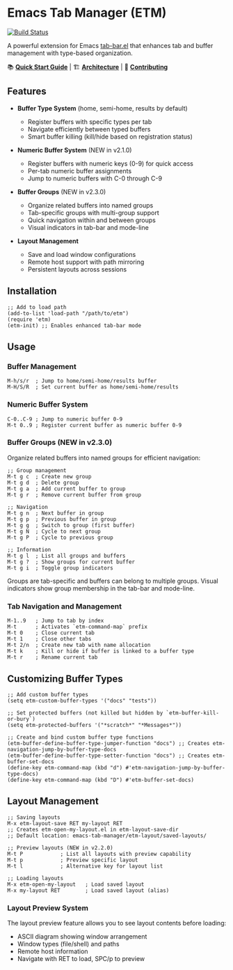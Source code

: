 <!-- ---
!-- Timestamp: 2025-05-09 23:56:58
!-- Author: ywatanabe
!-- File: /home/ywatanabe/.emacs.d/lisp/emacs-tab-manager/README.md
!-- --- -->

# Emacs Tab Manager (ETM)

[![Build Status](https://github.com/ywatanabe1989/emacs-tab-manager/workflows/run_tests/badge.svg)](https://github.com/ywatanabe1989/emacs-tab-manager/actions)

A powerful extension for Emacs [tab-bar.el](https://github.com/emacs-mirror/emacs/blob/master/lisp/tab-bar.el) that enhances tab and buffer management with type-based organization.

📚 **[Quick Start Guide](docs/QUICK-START.md)** | 🏗️ **[Architecture](ARCHITECTURE.md)** | 🤝 **[Contributing](CONTRIBUTING.md)**

## Features

- **Buffer Type System** (home, semi-home, results by default)
  - Register buffers with specific types per tab
  - Navigate efficiently between typed buffers
  - Smart buffer killing (kill/hide based on registration status)

- **Numeric Buffer System** (NEW in v2.1.0)
  - Register buffers with numeric keys (0-9) for quick access
  - Per-tab numeric buffer assignments
  - Jump to numeric buffers with C-0 through C-9

- **Buffer Groups** (NEW in v2.3.0)
  - Organize related buffers into named groups
  - Tab-specific groups with multi-group support
  - Quick navigation within and between groups
  - Visual indicators in tab-bar and mode-line

- **Layout Management**
  - Save and load window configurations
  - Remote host support with path mirroring
  - Persistent layouts across sessions

## Installation

```elisp
;; Add to load path
(add-to-list 'load-path "/path/to/etm")
(require 'etm)
(etm-init) ;; Enables enhanced tab-bar mode
```

## Usage

### Buffer Management

```elisp
M-h/s/r  ; Jump to home/semi-home/results buffer
M-H/S/R  ; Set current buffer as home/semi-home/results
```

### Numeric Buffer System

```elisp
C-0..C-9 ; Jump to numeric buffer 0-9
M-t 0..9 ; Register current buffer as numeric buffer 0-9
```

### Buffer Groups (NEW in v2.3.0)

Organize related buffers into named groups for efficient navigation:

```elisp
;; Group management
M-t g c  ; Create new group
M-t g d  ; Delete group
M-t g a  ; Add current buffer to group
M-t g r  ; Remove current buffer from group

;; Navigation
M-t g n  ; Next buffer in group
M-t g p  ; Previous buffer in group
M-t g g  ; Switch to group (first buffer)
M-t g N  ; Cycle to next group
M-t g P  ; Cycle to previous group

;; Information
M-t g l  ; List all groups and buffers
M-t g ?  ; Show groups for current buffer
M-t g i  ; Toggle group indicators
```

Groups are tab-specific and buffers can belong to multiple groups. Visual indicators show group membership in the tab-bar and mode-line.

### Tab Navigation and Management

```elisp
M-1..9   ; Jump to tab by index
M-t      ; Activates `etm-command-map` prefix
M-t 0    ; Close current tab
M-t 1    ; Close other tabs
M-t 2/n  ; Create new tab with name allocation
M-t k    ; Kill or hide if buffer is linked to a buffer type
M-t r    ; Rename current tab
```

## Customizing Buffer Types

```elisp
;; Add custom buffer types
(setq etm-custom-buffer-types '("docs" "tests"))

;; Set protected buffers (not killed but hidden by `etm-buffer-kill-or-bury`)
(setq etm-protected-buffers '("*scratch*" "*Messages*"))

;; Create and bind custom buffer type functions
(etm-buffer-define-buffer-type-jumper-function "docs") ;; Creates etm-navigation-jump-by-buffer-type-docs
(etm-buffer-define-buffer-type-setter-function "docs") ;; Creates etm-buffer-set-docs
(define-key etm-command-map (kbd "d") #'etm-navigation-jump-by-buffer-type-docs)
(define-key etm-command-map (kbd "D") #'etm-buffer-set-docs)
```

## Layout Management

```elisp
;; Saving layouts
M-x etm-layout-save RET my-layout RET
;; Creates etm-open-my-layout.el in etm-layout-save-dir
;; Default location: emacs-tab-manager/etm-layout/saved-layouts/

;; Preview layouts (NEW in v2.2.0)
M-t P            ; List all layouts with preview capability
M-t p            ; Preview specific layout
M-t l            ; Alternative key for layout list

;; Loading layouts
M-x etm-open-my-layout   ; Load saved layout
M-x my-layout RET        ; Load saved layout (alias)
```

### Layout Preview System
The layout preview feature allows you to see layout contents before loading:
- ASCII diagram showing window arrangement
- Window types (file/shell) and paths
- Remote host information
- Navigate with RET to load, SPC/p to preview

<!-- EOF -->